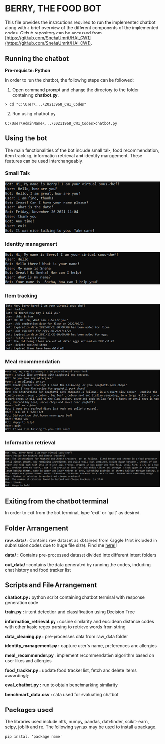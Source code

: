 # BERRY, THE FOOD BOT
This file provides the instrcutions required to run the implemented chatbot along with a brief overview of the different components of the implemented codes.
Github repository can be accessed from [https://github.com/SnehaUmrit/HAI_CW1](https://github.com/SnehaUmrit/HAI_CW1).

## Running the chatbot

**Pre-requisite: Python**

In order to run the chatbot, the following steps can be followed:
1. Open command prompt and change the directory to the folder containing **chatbot.py**.
```
> cd "C:\User\...\20211968_CW1_Codes"
```
2. Run using chatbot.py
```
C:\User\AdminName\...\20211968_CW1_Codes>chatbot.py 
```

## Using the bot

The main functionalities of the bot include small talk, food recommendation, item tracking, information retrieval and identity management. These features can be used interchangeably.

### Small Talk
<p float="left">
  <img
       src=https://github.com/SnehaUmrit/HAI_CW1/blob/main/screenshots/small-talk-1.png
       />
</p>

### Identity management
<p float="left">
  <img
       src=https://github.com/SnehaUmrit/HAI_CW1/blob/main/screenshots/identity-management.png
       />
</p>

### Item tracking
<p float="left">
  <img
       src=https://github.com/SnehaUmrit/HAI_CW1/blob/main/screenshots/food-tracker.png
       />
</p>

### Meal recommendation
<p float="left">
  <img
       src=https://github.com/SnehaUmrit/HAI_CW1/blob/main/screenshots/meal-rec.png
       />
</p>

### Information retrieval
<p float="left">
  <img
       src=https://github.com/SnehaUmrit/HAI_CW1/blob/main/screenshots/info-retrieval.png
       />
</p>



## Exiting from the chatbot terminal

In order to exit from the bot terminal, type 'exit' or 'quit' as desired.


## Folder Arrangement

**raw_data/ :** Contains raw dataset as obtained from Kaggle (Not included in submission codes due to huge file size). Find me [here!](https://github.com/SnehaUmrit/HAI_CW1/tree/main/raw_data)!

**data/ :** Contains pre-processed dataset divided into different intent folders

**out_data/ :** contains the data generated by running the codes, including chat history and food tracker list

## Scripts and File Arrangement
**chatbot.py :** python script containing chatbot terminal with response generation code

**train.py :** intent detection and classification using Decision Tree

**information_retrieval.py :** cosine similarity and euclidean distance codes with other basic regex parsing to retrieve words from string

**data_cleaning.py :** pre-processes data from raw_data folder

**identity_management.py :** capture user's name, preferences and allergies

**meal_recommender.py :** implement recommendation algorithm based on user likes and allergies

**food_tracker.py :** update food tracker list, fetch and delete items accordingly

**eval_chatbot.py :** run to obtain benchmarking similarity

**benchmark_data.csv :** data used for evaluating chatbot

## Packages used

The libraries used include nltk, numpy, pandas, datefinder, scikit-learn, scipy, joblib and re. The following syntax may be used to install a package.

```
pip install 'package name'
```


